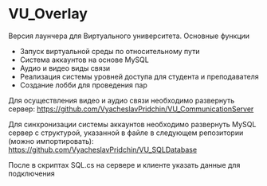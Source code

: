 # VU_Overlay
Версия лаунчера для Виртуального университета. Основные функции
  - Запуск виртуальной среды по относительному пути
  - Система аккаунтов на основе MySQL
  - Аудио и видео виды связи
  - Реализация системы уровней доступа для студента и преподавателя
  - Создание лобби для проведения пар

Для осуществления видео и аудио связи необходимо развернуть сервер:
https://github.com/VyacheslavPridchin/VU_CommunicationServer

Для синхронизации системы аккаунтов необходимо развернуть MySQL сервер с структурой, указанной в файле в следующем репозитории (можно импортировать):
https://github.com/VyacheslavPridchin/VU_SQLDatabase

После в скриптах SQL.cs на сервере и клиенте указать данные для подключения
